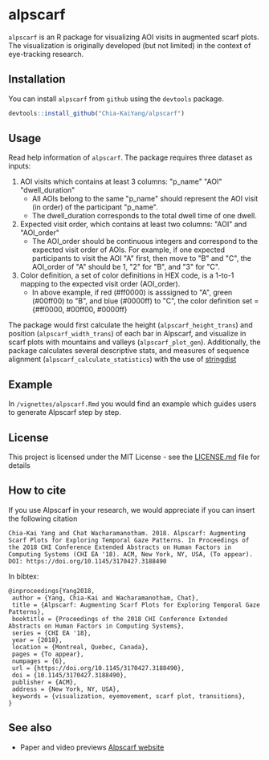 # alpscarf

`alpscarf` is an R package for visualizing AOI visits in augmented scarf plots.
The visualization is originally developed (but not limited) in the context of eye-tracking research.

##  Installation

You can install `alpscarf` from `github` using the `devtools` package.

```r
devtools::install_github("Chia-KaiYang/alpscarf")
```
## Usage

Read help information of `alpscarf`. 
The package requires three dataset as inputs:
1. AOI visits which contains at least 3 columns: "p_name" "AOI" "dwell_duration"
    * All AOIs belong to the same "p_name" should represent the AOI visit (in order) of the participant "p_name".
    * The dwell_duration corresponds to the total dwell time of one dwell.
1. Expected visit order, which contains at least two columns: "AOI" and "AOI_order"
    * The AOI_order should be continuous integers and correspond to the expected visit order of AOIs. For example, if one expected participants to visit the AOI "A" first, then move to "B" and "C", the AOI_order of "A" should be 1, "2" for "B", and "3" for "C".
1. Color definition, a set of color definitions in HEX code, is a 1-to-1 mapping to the expected visit order (AOI_order).
    * In above example, if red (#ff0000) is asssigned to "A", green (#00ff00) to "B", and blue (#0000ff) to "C", the color definition set = {#ff0000, #00ff00, #0000ff}

The package would first calculate the height (`alpscarf_height_trans`) and position (`alpscarf_width_trans`) of each bar in Alpscarf, and visualize in scarf plots with mountains and valleys (`alpscarf_plot_gen`). Additionally, the package calculates several descriptive stats, and measures of sequence alignment (`alpscarf_calculate_statistics`) with the use of [stringdist](https://github.com/markvanderloo/stringdist)

## Example

In `/vignettes/alpscarf.Rmd` you would find an example which guides users to generate Alpscarf step by step.

## License

This project is licensed under the MIT License - see the [LICENSE.md](LICENSE.md) file for details

## How to cite

If you use Alpscarf in your research, we would appreciate if you can insert the following citation

```
Chia-Kai Yang and Chat Wacharamanotham. 2018. Alpscarf: Augmenting Scarf Plots for Exploring Temporal Gaze Patterns. In Proceedings of the 2018 CHI Conference Extended Abstracts on Human Factors in Computing Systems (CHI EA '18). ACM, New York, NY, USA, (To appear). DOI: https://doi.org/10.1145/3170427.3188490
```

In bibtex:

```
@inproceedings{Yang2018,
 author = {Yang, Chia-Kai and Wacharamanotham, Chat},
 title = {Alpscarf: Augmenting Scarf Plots for Exploring Temporal Gaze Patterns},
 booktitle = {Proceedings of the 2018 CHI Conference Extended Abstracts on Human Factors in Computing Systems},
 series = {CHI EA '18},
 year = {2018},
 location = {Montreal, Quebec, Canada},
 pages = {To appear},
 numpages = {6},
 url = {https://doi.org/10.1145/3170427.3188490},
 doi = {10.1145/3170427.3188490},
 publisher = {ACM},
 address = {New York, NY, USA},
 keywords = {visualization, eyemovement, scarf plot, transitions},
} 
```

## See also

* Paper and video previews [Alpscarf website](https://zpac.ch/alpscarf)

